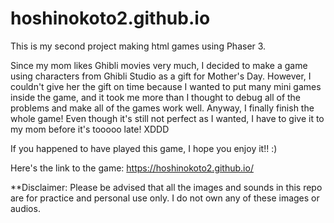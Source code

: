# hoshinokoto2.github.io

This is my second project making html games using Phaser 3.

Since my mom likes Ghibli movies very much, I decided to make a game using characters from Ghibli Studio as a gift for Mother's Day. However, I couldn't give her the gift on time because I wanted to put many mini games inside the game, and it took me more than I thought to debug all of the problems and make all of the games work well. Anyway, I finally finish the whole game! Even though it's still not perfect as I wanted, I have to give it to my mom before it's tooooo late! XDDD

If you happened to have played this game, I hope you enjoy it!! :) 

Here's the link to the game: https://hoshinokoto2.github.io/


**Disclaimer: Please be advised that all the images and sounds in this repo are for practice and personal use only. I do not own any of these images or audios.
